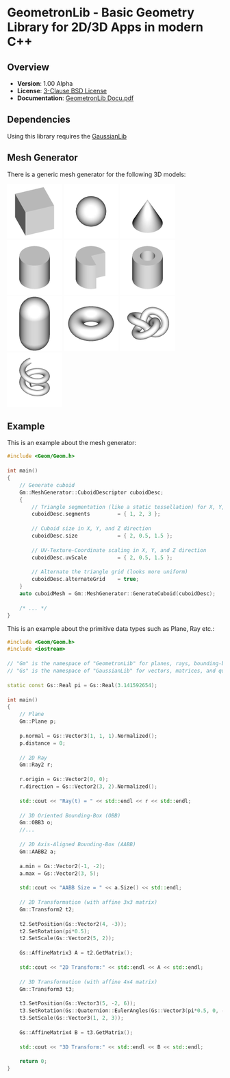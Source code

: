 GeometronLib - Basic Geometry Library for 2D/3D Apps in modern C++
==================================================================

Overview
--------

- **Version**: 1.00 Alpha
- **License**: [3-Clause BSD License](https://github.com/LukasBanana/GaussianLib/blob/master/LICENSE.txt)
- **Documentation**: [GeometronLib Docu.pdf](https://github.com/LukasBanana/GeometronLib/blob/master/docu/GeometronLib%20Docu.pdf)


Dependencies
------------

Using this library requires the [GaussianLib](https://github.com/LukasBanana/GaussianLib)


Mesh Generator
--------------

There is a generic mesh generator for the following 3D models:

![Cuboid](docu/images/mesh/cuboid.png)
![Ellipsoid](docu/images/mesh/ellipsoid.png)
![Cone](docu/images/mesh/cone.png)
![Cylinder](docu/images/mesh/cylinder.png)
![Pie](docu/images/mesh/pie.png)
![Pipe](docu/images/mesh/pipe.png)
![Capsule](docu/images/mesh/capsule.png)
![Torus](docu/images/mesh/torus.png)
![TorusKnot](docu/images/mesh/torusknot.png)
![Spiral](docu/images/mesh/spiral.png)


Example
-------

This is an example about the mesh generator:
```cpp
#include <Geom/Geom.h>

int main()
{
    // Generate cuboid
    Gm::MeshGenerator::CuboidDescriptor cuboidDesc;
    {
        // Triangle segmentation (like a static tessellation) for X, Y, and Z axis
        cuboidDesc.segments         = { 1, 2, 3 };

        // Cuboid size in X, Y, and Z direction
        cuboidDesc.size             = { 2, 0.5, 1.5 };

        // UV-Texture-Coordinate scaling in X, Y, and Z direction
        cuboidDesc.uvScale          = { 2, 0.5, 1.5 };

        // Alternate the triangle grid (looks more uniform)
        cuboidDesc.alternateGrid    = true;
    }
    auto cuboidMesh = Gm::MeshGenerator::GenerateCuboid(cuboidDesc);

    /* ... */
}
```

This is an example about the primitive data types such as Plane, Ray etc.:
```cpp
#include <Geom/Geom.h>
#include <iostream>

// "Gm" is the namespace of "GeometronLib" for planes, rays, bounding-boxes, transformations, etc.
// "Gs" is the namespace of "GaussianLib" for vectors, matrices, and quaternions

static const Gs::Real pi = Gs::Real(3.141592654);

int main()
{
    // Plane
    Gm::Plane p;

    p.normal = Gs::Vector3(1, 1, 1).Normalized();
    p.distance = 0;

    // 2D Ray
    Gm::Ray2 r;

    r.origin = Gs::Vector2(0, 0);
    r.direction = Gs::Vector2(3, 2).Normalized();

    std::cout << "Ray(t) = " << std::endl << r << std::endl;

    // 3D Oriented Bounding-Box (OBB)
    Gm::OBB3 o;
    //...

    // 2D Axis-Aligned Bounding-Box (AABB)
    Gm::AABB2 a;

    a.min = Gs::Vector2(-1, -2);
    a.max = Gs::Vector2(3, 5);

    std::cout << "AABB Size = " << a.Size() << std::endl;

    // 2D Transformation (with affine 3x3 matrix)
    Gm::Transform2 t2;

    t2.SetPosition(Gs::Vector2(4, -3));
    t2.SetRotation(pi*0.5);
    t2.SetScale(Gs::Vector2(5, 2));

    Gs::AffineMatrix3 A = t2.GetMatrix();

    std::cout << "2D Transform:" << std::endl << A << std::endl;

    // 3D Transformation (with affine 4x4 matrix)
    Gm::Transform3 t3;

    t3.SetPosition(Gs::Vector3(5, -2, 6));
    t3.SetRotation(Gs::Quaternion::EulerAngles(Gs::Vector3(pi*0.5, 0, -pi*0.25)));
    t3.SetScale(Gs::Vector3(1, 2, 3));

    Gs::AffineMatrix4 B = t3.GetMatrix();

    std::cout << "3D Transform:" << std::endl << B << std::endl;

    return 0;
}
```



